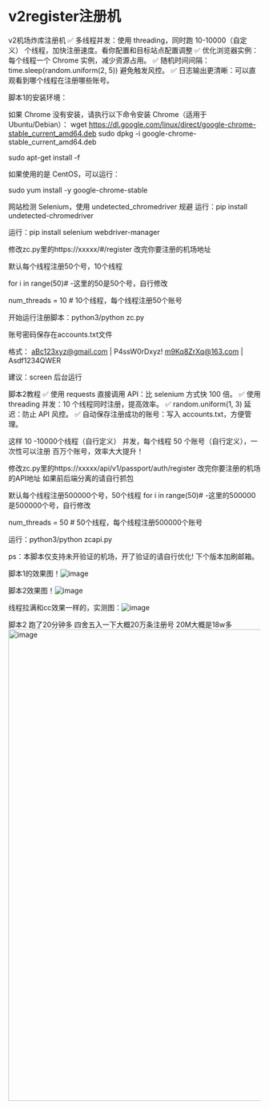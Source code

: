 # v2register注册机
v2机场炸库注册机
✅ 多线程并发：使用 threading，同时跑 10-10000（自定义） 个线程，加快注册速度。看你配置和目标站点配置调整
✅ 优化浏览器实例：每个线程一个 Chrome 实例，减少资源占用。
✅ 随机时间间隔：time.sleep(random.uniform(2, 5)) 避免触发风控。
✅ 日志输出更清晰：可以直观看到哪个线程在注册哪些账号。


脚本1的安装环境：


如果 Chrome 没有安装，请执行以下命令安装 Chrome（适用于 Ubuntu/Debian）：
wget https://dl.google.com/linux/direct/google-chrome-stable_current_amd64.deb
sudo dpkg -i google-chrome-stable_current_amd64.deb

sudo apt-get install -f


如果使用的是 CentOS，可以运行：

sudo yum install -y google-chrome-stable

网站检测 Selenium，使用 undetected_chromedriver 规避
运行：pip install undetected-chromedriver


运行：pip install selenium webdriver-manager

修改zc.py里的https://xxxxx/#/register   改完你要注册的机场地址

默认每个线程注册50个号，10个线程

for i in range(50)# -这里的50是50个号，自行修改

num_threads = 10  # 10个线程，每个线程注册50个账号


开始运行注册脚本：python3/python zc.py


账号密码保存在accounts.txt文件

格式：
aBc123xyz@gmail.com | P4ssW0rDxyz!
m9Kq8ZrXq@163.com | Asdf1234QWER

建议：screen 后台运行


脚本2教程
✅ 使用 requests 直接调用 API：比 selenium 方式快 100 倍。
✅ 使用 threading 并发：10 个线程同时注册，提高效率。
✅ random.uniform(1, 3) 延迟：防止 API 风控。
✅ 自动保存注册成功的账号：写入 accounts.txt，方便管理。


这样 10 -10000个线程（自行定义） 并发，每个线程 50 个账号（自行定义），一次性可以注册 百万个账号，效率大大提升！


修改zc.py里的https://xxxxx/api/v1/passport/auth/register   改完你要注册的机场的API地址 如果前后端分离的请自行抓包

默认每个线程注册500000个号，50个线程
for i in range(50)# -这里的500000是500000个号，自行修改

num_threads = 50  # 50个线程，每个线程注册500000个账号

运行：python3/python zcapi.py


ps：本脚本仅支持未开验证的机场，开了验证的请自行优化! 下个版本加刷邮箱。

脚本1的效果图！![image](https://github.com/user-attachments/assets/64a3faae-1e9b-4251-8778-062a1254c2d4)

脚本2效果图！![image](https://github.com/user-attachments/assets/ddb2282d-9c4f-4445-9771-eef711a1aaa3)

线程拉满和cc效果一样的，实测图：![image](https://github.com/user-attachments/assets/35b938ee-29b7-42f6-b341-9239fc8bc403)

脚本2 跑了20分钟多 四舍五入一下大概20万条注册号 20M大概是18w多 <img width="941" alt="image" src="https://github.com/user-attachments/assets/73fa5999-6fde-4c63-8563-284070635a10" />

